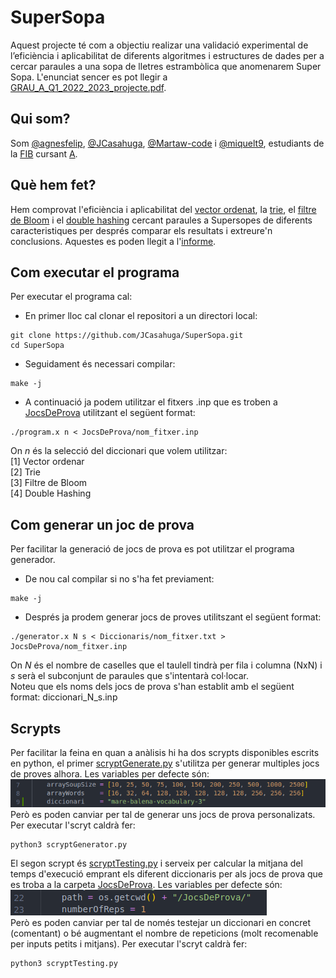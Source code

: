 # SuperSopa
Aquest projecte té com a objectiu realizar una validació experimental de l’eficiència i aplicabilitat de diferents algoritmes i estructures de dades per a cercar paraules a una sopa de lletres estrambòlica que anomenarem Super Sopa. L'enunciat sencer es pot llegir a [GRAU_A_Q1_2022_2023_projecte.pdf](/GRAU_A_Q1_2022_2023_projecte.pdf).

## Qui som?
Som [@agnesfelip](https://github.com/agnesfelip), [@JCasahuga](https://github.com/jcasahuga), [@Martaw-code](https://github.com/Martaw-code) i [@miquelt9](https://github.com/miquelt9), estudiants de la [FIB](https://www.fib.upc.edu) cursant [A](https://www.fib.upc.edu/ca/estudis/graus/grau-en-enginyeria-informatica/pla-destudis/assignatures/A).

## Què hem fet?
Hem comprovat l'eficiència i aplicabilitat del [vector ordenat](https://en.wikipedia.org/wiki/Sorted_array), la [trie](https://en.wikipedia.org/wiki/Trie), el [filtre de Bloom](https://en.wikipedia.org/wiki/Bloom_filter) i el [double hashing](https://en.wikipedia.org/wiki/Double_hashing) cercant paraules a Supersopes de diferents caracteristiques per després comparar els resultats i extreure'n conclusions. Aquestes es poden llegit a l'[informe](/Informe%20Projecte%20d%E2%80%99Algor%C3%ADsmia.pdf).

## Com executar el programa
Per executar el programa cal:
- En primer lloc cal clonar el repositori a un directori local:
```
git clone https://github.com/JCasahuga/SuperSopa.git
cd SuperSopa
```
- Seguidament és necessari compilar:
```
make -j
```
- A continuació ja podem utilitzar el fitxers .inp que es troben a [JocsDeProva](/JocsDeProva) utilitzant el següent format:
```
./program.x n < JocsDeProva/nom_fitxer.inp
```
  On _n_ és la selecció del diccionari que volem utilitzar:    
      [1] Vector ordenar    
      [2] Trie   
      [3] Filtre de Bloom   
      [4] Double Hashing   
         
## Com generar un joc de prova
Per facilitar la generació de jocs de prova es pot utilitzar el programa generador.
- De nou cal compilar si no s'ha fet previament:
```
make -j
```
- Després ja prodem generar jocs de proves utilitszant el següent format:
```
./generator.x N s < Diccionaris/nom_fitxer.txt > JocsDeProva/nom_fitxer.inp
```
  On _N_ és el nombre de caselles que el taulell tindrà per fila i columna (NxN) i _s_ serà el subconjunt de paraules que s'intentarà col·locar.    
  Noteu que els noms dels jocs de prova s'han establit amb el següent format: diccionari_N_s.inp

## Scrypts   
Per facilitar la feina en quan a anàlisis hi ha dos scrypts disponibles escrits en python, el primer [scryptGenerate.py](/scryptGenerate.py) s'utilitza per generar multiples jocs de proves alhora. Les variables per defecte són:   
![generator default values](/images/variables_scryptGenerator.png)   
Però es poden canviar per tal de generar uns jocs de prova personalizats. Per executar l'scryt caldrà fer:
```
python3 scryptGenerator.py
```

El segon scrypt és [scryptTesting.py](/scryptTesting.py) i serveix per calcular la mitjana del temps d'execució emprant els diferent diccionaris per als jocs de prova que es troba a la carpeta [JocsDeProva](/JocsDeProva). Les variables per defecte són:   
![testing default values](/images/variables_scryptTesting.png)   
Però es poden canviar per tal de només testejar un diccionari en concret (comentant) o bé augmentant el nombre de repeticions (molt recomenable per inputs petits i mitjans). Per executar l'scryt caldrà fer:
```
python3 scryptTesting.py
```
